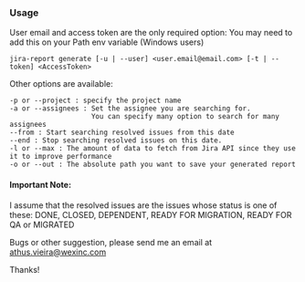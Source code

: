 ### Usage

User email and access token are the only required option:
You may need to add this on your Path env variable (Windows users)

`jira-report generate [-u | --user] <user.email@email.com> [-t | --token] <AccessToken>`

Other options are available:

```
-p or --project : specify the project name
-a or --assignees : Set the assignee you are searching for.
                    You can specify many option to search for many assignees
--from : Start searching resolved issues from this date
--end : Stop searching resolved issues on this date.
-l or --max : The amount of data to fetch from Jira API since they use it to improve performance
-o or --out : The absolute path you want to save your generated report     
```

#### Important Note:

I assume that the resolved issues are the issues whose status is one of these: DONE, CLOSED, DEPENDENT, READY FOR MIGRATION, READY FOR QA or MIGRATED 

Bugs or other suggestion, please send me an email at athus.vieira@wexinc.com

Thanks!
